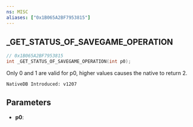 ```yaml
---
ns: MISC
aliases: ["0x1B065A2BF7953815"]
---
```

## _GET_STATUS_OF_SAVEGAME_OPERATION

```c
// 0x1B065A2BF7953815
int _GET_STATUS_OF_SAVEGAME_OPERATION(int p0);
```

Only 0 and 1 are valid for p0, higher values causes the native to return 2.

```
NativeDB Introduced: v1207
```

## Parameters
* **p0**:
